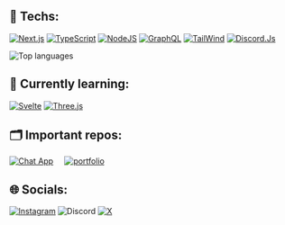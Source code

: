 ## 🔧 Techs:

[![Next.js](https://img.shields.io/badge/Next.js-323330?style=for-the-badge&logo=Next.Js&logoColor=fff)](https://nextjs.org/) [![TypeScript](https://img.shields.io/badge/TypeScript-323330?style=for-the-badge&logo=TypeScript&logoColor=007ACC)](https://www.typescriptlang.org/) [![NodeJS](https://img.shields.io/badge/NodeJS-323330?style=for-the-badge&logo=node.js&logoColor=7741)](https://nodejs.org/) [![GraphQL](https://img.shields.io/badge/GraphQL-323330?style=for-the-badge&logo=graphql&logoColor=E10098)](https://graphql.org/) [![TailWind](https://img.shields.io/badge/TailWind-323330?style=for-the-badge&logo=tailwindcss&logoColor=36b7f0)](https://tailwindcss.com/) [![Discord.Js](https://img.shields.io/badge/Discord.Js-323330?style=for-the-badge&logo=discord&logoColor=5562ea)](https://discord.js.org/)

![Top languages](https://github-readme-stats.vercel.app/api/top-langs/?username=Konixy&size_weight=0.5&count_weight=0.5&layout=compact&theme=dark)

## 🎯 Currently learning:
[![Svelte](https://img.shields.io/badge/Svelte-323330?style=for-the-badge&logo=Svelte&logoColor=F83D00)](https://svelte.dev/) [![Three.js](https://img.shields.io/badge/Three.js-323330?style=for-the-badge&logo=Three.js&logoColor=fff)](https://threejs.org/)

## 🗂️ Important repos:

[![Chat App](https://github-readme-stats.vercel.app/api/pin/?username=Konixy&repo=chat-app&show_icons=true&theme=dark)](https://github.com/Konixy/chat-app) &nbsp;&nbsp;&nbsp; [![portfolio](https://github-readme-stats.vercel.app/api/pin/?username=Konixy&repo=konixy.fr&show_icons=true&theme=dark)](https://github.com/Konixy/konixy.fr)  

## 🌐 Socials:

[![Instagram](https://img.shields.io/badge/%40anatole.music-DD2A7B?logo=Instagram&logoColor=white)](https://www.instagram.com/anatole.music) ![Discord](https://img.shields.io/badge/konixy-%235865F2.svg?logo=Discord&logoColor=white)
 [![X](https://img.shields.io/badge/%40Konixy2-%230f0f0f.svg?logo=X&logoColor=white)](https://x.com/Konixy2)
